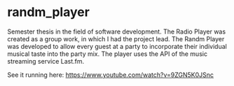 # randm_player
Semester thesis in the field of software development. The Radio Player was created as a group work, in which I had the project lead. The Randm Player was developed to allow every guest at a party to incorporate their individual musical taste into the party mix. The player uses the API of the music streaming service Last.fm.

See it running here: https://www.youtube.com/watch?v=9ZGN5K0JSnc
